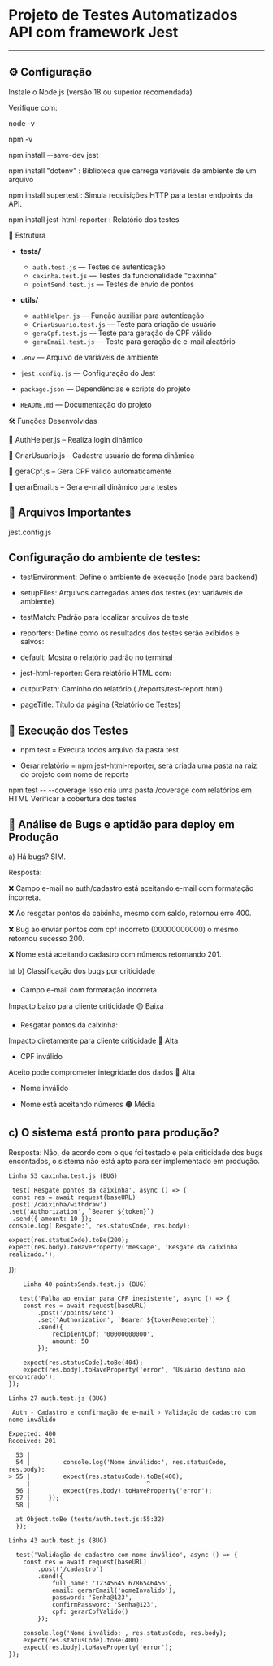 # Projeto de Testes Automatizados API com framework Jest
---

## ⚙️ Configuração


Instale o Node.js (versão 18 ou superior recomendada) 

Verifique com:

node -v

npm -v

npm install --save-dev jest

npm install "dotenv" : Biblioteca que carrega variáveis de ambiente de um arquivo

npm install supertest : Simula requisições HTTP para testar endpoints da API.

npm install jest-html-reporter : Relatório dos testes



📁 Estrutura

- **tests/**
  - `auth.test.js` — Testes de autenticação
  - `caxinha.test.js` — Testes da funcionalidade "caxinha"
  - `pointSend.test.js` — Testes de envio de pontos

- **utils/**
  - `authHelper.js` — Função auxiliar para autenticação
  - `CriarUsuario.test.js` — Teste para criação de usuário
  - `geraCpf.test.js` — Teste para geração de CPF válido
  - `geraEmail.test.js` — Teste para geração de e-mail aleatório

- `.env` — Arquivo de variáveis de ambiente
- `jest.config.js` — Configuração do Jest
- `package.json` — Dependências e scripts do projeto
- `README.md` — Documentação do projeto



🛠️ Funções Desenvolvidas

🔐 AuthHelper.js – Realiza login dinâmico

👤 CriarUsuario.js – Cadastra usuário de forma dinâmica

🧾 geraCpf.js – Gera CPF válido automaticamente

📧 gerarEmail.js – Gera e-mail dinâmico para testes

## 📁 Arquivos Importantes

jest.config.js

## Configuração do ambiente de testes:

- testEnvironment: Define o ambiente de execução (node para backend)

- setupFiles: Arquivos carregados antes dos testes (ex: variáveis de ambiente)

- testMatch: Padrão para localizar arquivos de teste

- reporters: Define como os resultados dos testes serão exibidos e salvos:

- default: Mostra o relatório padrão no terminal

- jest-html-reporter: Gera relatório HTML com:

- outputPath: Caminho do relatório (./reports/test-report.html)

- pageTitle: Título da página (Relatório de Testes)



## 🚀 Execução dos Testes

 - npm test = Executa todos arquivo da pasta test 

 - Gerar relatório = npm jest-html-reporter, será criada uma pasta na raiz do projeto com nome de reports

 npm test -- --coverage  Isso cria uma pasta /coverage com relatórios em HTML
 Verificar a cobertura dos testes

## 🐞 Análise de Bugs e aptidão para deploy em Produção

 a) Há bugs? SIM.


Resposta: 

❌ Campo e-mail no auth/cadastro está aceitando e-mail com formatação incorreta.

❌ Ao resgatar pontos da caixinha, mesmo com saldo, retornou  erro 400.

❌ Bug ao enviar pontos com cpf incorreto (00000000000) o mesmo retornou sucesso 200.

❌ Nome está aceitando cadastro com números retornando 201.



📊 b) Classificação dos bugs por criticidade

- Campo e-mail com formatação incorreta 

 Impacto baixo para cliente criticidade 🟡 Baixa


- Resgatar pontos da caixinha:

 Impacto diretamente para cliente  criticidade 🔴 Alta

- CPF inválido 

Aceito	pode comprometer integridade dos dados	🔴 Alta

- Nome inválido

- Nome está aceitando números 🟠 Média



## c) O sistema está pronto para produção?

Resposta: Não, de acordo com o que foi testado e pela criticidade dos bugs encontados, o sistema não está apto para ser implementado em produção.



    Linha 53 caxinha.test.js (BUG) 
  
     test('Resgate pontos da caixinha', async () => {
     const res = await request(baseURL)
    .post('/caixinha/withdraw')
    .set('Authorization', `Bearer ${token}`)
     .send({ amount: 10 });
    console.log('Resgate:', res.statusCode, res.body);

    expect(res.statusCode).toBe(200);
    expect(res.body).toHaveProperty('message', 'Resgate da caixinha realizado.');
   });

        Linha 40 pointsSends.test.js (BUG)

       test('Falha ao enviar para CPF inexistente', async () => {
        const res = await request(baseURL)
            .post('/points/send')
            .set('Authorization', `Bearer ${tokenRemetente}`)
            .send({
                recipientCpf: '00000000000',
                amount: 50
            });

        expect(res.statusCode).toBe(404);
        expect(res.body).toHaveProperty('error', 'Usuário destino não encontrado');
    });

    Linha 27 auth.test.js (BUG)

     Auth - Cadastro e confirmação de e-mail › Validação de cadastro com nome inválido

    Expected: 400
    Received: 201

      53 |
      54 |         console.log('Nome inválido:', res.statusCode, res.body);
    > 55 |         expect(res.statusCode).toBe(400);
         |                                ^
      56 |         expect(res.body).toHaveProperty('error');
      57 |     });
      58 |

      at Object.toBe (tests/auth.test.js:55:32)
      });

    Linha 43 auth.test.js (BUG)

      test('Validação de cadastro com nome inválido', async () => {
        const res = await request(baseURL)
            .post('/cadastro')
            .send({
                full_name: '12345645 6786546456',
                email: gerarEmail('nomeInvalido'),
                password: 'Senha@123',
                confirmPassword: 'Senha@123',
                cpf: gerarCpfValido()
            });

        console.log('Nome inválido:', res.statusCode, res.body);
        expect(res.statusCode).toBe(400);
        expect(res.body).toHaveProperty('error');
    });

